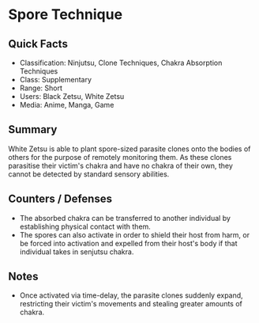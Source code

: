 # Spore Technique

## Quick Facts
- Classification: Ninjutsu, Clone Techniques, Chakra Absorption Techniques
- Class: Supplementary
- Range: Short
- Users: Black Zetsu, White Zetsu
- Media: Anime, Manga, Game

## Summary
White Zetsu is able to plant spore-sized parasite clones onto the bodies of others for the purpose of remotely monitoring them. As these clones parasitise their victim's chakra and have no chakra of their own, they cannot be detected by standard sensory abilities.

## Counters / Defenses
- The absorbed chakra can be transferred to another individual by establishing physical contact with them.
- The spores can also activate in order to shield their host from harm, or be forced into activation and expelled from their host's body if that individual takes in senjutsu chakra.

## Notes
- Once activated via time-delay, the parasite clones suddenly expand, restricting their victim's movements and stealing greater amounts of chakra.
